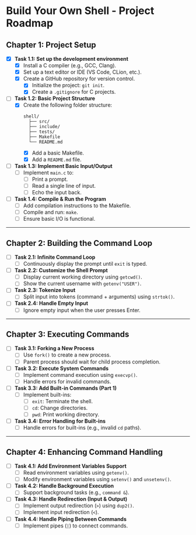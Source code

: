 # Build Your Own Shell - Project Roadmap

## Chapter 1: Project Setup

- [x] **Task 1.1: Set up the development environment**
  - [x] Install a C compiler (e.g., GCC, Clang).
  - [x] Set up a text editor or IDE (VS Code, CLion, etc.).
  - [x] Create a GitHub repository for version control.
    - [x] Initialize the project: `git init`.
    - [x] Create a `.gitignore` for C projects.

- [ ] **Task 1.2: Basic Project Structure**
  - [x] Create the following folder structure:
    ```
    shell/
      ├── src/
      ├── include/
      ├── tests/
      ├── Makefile
      └── README.md
    ```
    - [x] Add a basic Makefile.
    - [x] Add a `README.md` file.

- [ ] **Task 1.3: Implement Basic Input/Output**
  - [ ] Implement `main.c` to:
    - [ ] Print a prompt.
    - [ ] Read a single line of input.
    - [ ] Echo the input back.

- [ ] **Task 1.4: Compile & Run the Program**
  - [ ] Add compilation instructions to the Makefile.
  - [ ] Compile and run: `make`.
  - [ ] Ensure basic I/O is functional.

---

## Chapter 2: Building the Command Loop

- [ ] **Task 2.1: Infinite Command Loop**
  - [ ] Continuously display the prompt until `exit` is typed.

- [ ] **Task 2.2: Customize the Shell Prompt**
  - [ ] Display current working directory using `getcwd()`.
  - [ ] Show the current username with `getenv("USER")`.

- [ ] **Task 2.3: Tokenize Input**
  - [ ] Split input into tokens (command + arguments) using `strtok()`.

- [ ] **Task 2.4: Handle Empty Input**
  - [ ] Ignore empty input when the user presses Enter.

---

## Chapter 3: Executing Commands

- [ ] **Task 3.1: Forking a New Process**
  - [ ] Use `fork()` to create a new process.
  - [ ] Parent process should wait for child process completion.

- [ ] **Task 3.2: Execute System Commands**
  - [ ] Implement command execution using `execvp()`.
  - [ ] Handle errors for invalid commands.

- [ ] **Task 3.3: Add Built-in Commands (Part 1)**
  - [ ] Implement built-ins:
    - [ ] `exit`: Terminate the shell.
    - [ ] `cd`: Change directories.
    - [ ] `pwd`: Print working directory.

- [ ] **Task 3.4: Error Handling for Built-ins**
  - [ ] Handle errors for built-ins (e.g., invalid `cd` paths).

---

## Chapter 4: Enhancing Command Handling

- [ ] **Task 4.1: Add Environment Variables Support**
  - [ ] Read environment variables using `getenv()`.
  - [ ] Modify environment variables using `setenv()` and `unsetenv()`.

- [ ] **Task 4.2: Handle Background Execution**
  - [ ] Support background tasks (e.g., `command &`).

- [ ] **Task 4.3: Handle Redirection (Input & Output)**
  - [ ] Implement output redirection (`>`) using `dup2()`.
  - [ ] Implement input redirection (`<`).

- [ ] **Task 4.4: Handle Piping Between Commands**
  - [ ] Implement pipes (`|`) to connect commands.
